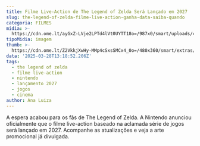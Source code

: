 ```yaml
---
title: Filme Live-Action de The Legend of Zelda Será Lançado em 2027
slug: the-legend-of-zelda-filme-live-action-ganha-data-saiba-quando
categoria: FILMES
midia: >-
  https://cdn.ome.lt/ayGxZ-LVje2LPTd4lVt0UYTT18o=/987x0/smart/uploads/conteudo/fotos/OMELETE_CAPA_-_2025-03-28T101132.296.png
tipoMidia: imagem
thumb: >-
  https://cdn.ome.lt/Z2VkkjXwHy-MMp4cSxsSMCx4_0o=/480x360/smart/extras/conteudos/omelete_THUMB_-_2025-03-28T101119.384.png
data: '2025-03-28T13:18:52.206Z'
tags:
  - the legend of zelda
  - filme live-action
  - nintendo
  - lançamento 2027
  - jogos
  - cinema
author: Ana Luiza
---
```


A espera acabou para os fãs de The Legend of Zelda. A Nintendo anunciou oficialmente que o filme live-action baseado na aclamada série de jogos será lançado em 2027. Acompanhe as atualizações e veja a arte promocional já divulgada.

![Imagem da notícia](data:image/png;base64,iVBORw0KGgoAAAANSUhEUgAAAAEAAAABCAQAAAC1HAwCAAAAC0lEQVR42mNkYAAAAAYAAjCB0C8AAAAASUVORK5CYII=)
